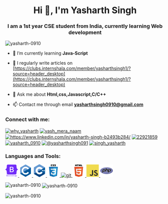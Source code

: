 <h1 align="center">Hi 👋, I'm Yasharth Singh</h1>
<h3 align="center">I am a 1st year CSE student from India, currently learning Web development</h3>

<p align="left"> <img src="https://komarev.com/ghpvc/?username=yasharth-0910&label=Profile%20views&color=0e75b6&style=flat" alt="yasharth-0910" /> </p>

- 🌱 I’m currently learning **Java-Script**

- 📝 I regularly write articles on [https://clubs.internshala.com/member/yasharthsingh1/?source=header_desktop](https://clubs.internshala.com/member/yasharthsingh1/?source=header_desktop)

- 💬 Ask me about **Html,css,Javascript,C/C++**

- 📫 Contact me through email **yasharthsingh0910@gmail.com**

<h3 align="left">Connect with me:</h3>
<p align="left">
<a href="https://dev.to/why_yasharth" target="blank"><img align="center" src="https://raw.githubusercontent.com/rahuldkjain/github-profile-readme-generator/master/src/images/icons/Social/devto.svg" alt="why_yasharth" height="30" width="40" /></a>
<a href="https://twitter.com/yash_mera_naam" target="blank"><img align="center" src="https://raw.githubusercontent.com/rahuldkjain/github-profile-readme-generator/master/src/images/icons/Social/twitter.svg" alt="yash_mera_naam" height="30" width="40" /></a>
<a href="https://www.linkedin.com/in/yasharth-singh-b2493b284/" target="blank"><img align="center" src="https://raw.githubusercontent.com/rahuldkjain/github-profile-readme-generator/master/src/images/icons/Social/linked-in-alt.svg" alt="https://www.linkedin.com/in/yasharth-singh-b2493b284/" height="30" width="40" /></a>
<a href="https://stackoverflow.com/users/22921859" target="blank"><img align="center" src="https://raw.githubusercontent.com/rahuldkjain/github-profile-readme-generator/master/src/images/icons/Social/stack-overflow.svg" alt="22921859" height="30" width="40" /></a>
<a href="https://www.codechef.com/users/yasharth_0910" target="blank"><img align="center" src="https://cdn.jsdelivr.net/npm/simple-icons@3.1.0/icons/codechef.svg" alt="yasharth_0910" height="30" width="40" /></a>
<a href="https://www.hackerrank.com/@yasharthsingh091" target="blank"><img align="center" src="https://raw.githubusercontent.com/rahuldkjain/github-profile-readme-generator/master/src/images/icons/Social/hackerrank.svg" alt="@yasharthsingh091" height="30" width="40" /></a>
<a href="https://www.leetcode.com/singh_yasharth" target="blank"><img align="center" src="https://raw.githubusercontent.com/rahuldkjain/github-profile-readme-generator/master/src/images/icons/Social/leet-code.svg" alt="singh_yasharth" height="30" width="40" /></a>
</p>

<h3 align="left">Languages and Tools:</h3>
<p align="left"> <a href="https://getbootstrap.com" target="_blank" rel="noreferrer"> <img src="https://raw.githubusercontent.com/devicons/devicon/master/icons/bootstrap/bootstrap-plain-wordmark.svg" alt="bootstrap" width="40" height="40"/> </a> <a href="https://www.cprogramming.com/" target="_blank" rel="noreferrer"> <img src="https://raw.githubusercontent.com/devicons/devicon/master/icons/c/c-original.svg" alt="c" width="40" height="40"/> </a> <a href="https://www.w3schools.com/cpp/" target="_blank" rel="noreferrer"> <img src="https://raw.githubusercontent.com/devicons/devicon/master/icons/cplusplus/cplusplus-original.svg" alt="cplusplus" width="40" height="40"/> </a> <a href="https://www.w3schools.com/css/" target="_blank" rel="noreferrer"> <img src="https://raw.githubusercontent.com/devicons/devicon/master/icons/css3/css3-original-wordmark.svg" alt="css3" width="40" height="40"/> </a> <a href="https://git-scm.com/" target="_blank" rel="noreferrer"> <img src="https://www.vectorlogo.zone/logos/git-scm/git-scm-icon.svg" alt="git" width="40" height="40"/> </a> <a href="https://www.w3.org/html/" target="_blank" rel="noreferrer"> <img src="https://raw.githubusercontent.com/devicons/devicon/master/icons/html5/html5-original-wordmark.svg" alt="html5" width="40" height="40"/> </a> <a href="https://developer.mozilla.org/en-US/docs/Web/JavaScript" target="_blank" rel="noreferrer"> <img src="https://raw.githubusercontent.com/devicons/devicon/master/icons/javascript/javascript-original.svg" alt="javascript" width="40" height="40"/> </a> <a href="https://www.php.net" target="_blank" rel="noreferrer"> <img src="https://raw.githubusercontent.com/devicons/devicon/master/icons/php/php-original.svg" alt="php" width="40" height="40"/> </a> </p>

<p><img align="left" src="https://github-readme-stats.vercel.app/api/top-langs?username=yasharth-0910&show_icons=true&locale=en&layout=compact" alt="yasharth-0910" /></p>

<p>&nbsp;<img align="center" src="https://github-readme-stats.vercel.app/api?username=yasharth-0910&show_icons=true&locale=en" alt="yasharth-0910" /></p>

<p><img align="center" src="https://github-readme-streak-stats.herokuapp.com/?user=yasharth-0910&" alt="yasharth-0910" /></p>
